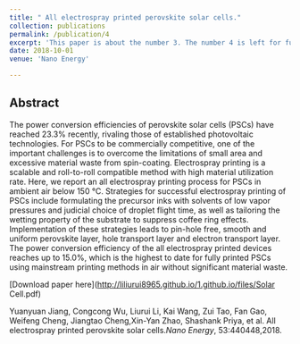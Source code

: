 ```yaml
---
title: " All electrospray printed perovskite solar cells."
collection: publications
permalink: /publication/4
excerpt: 'This paper is about the number 3. The number 4 is left for future work.'
date: 2018-10-01
venue: 'Nano Energy'

---
```

Abstract
------
The power conversion efficiencies of perovskite solar cells (PSCs) have reached 23.3% recently, rivaling those of established photovoltaic technologies. For PSCs to be commercially competitive, one of the important challenges is to overcome the limitations of small area and excessive material waste from spin-coating. Electrospray printing is a scalable and roll-to-roll compatible method with high material utilization rate. Here, we report an all electrospray printing process for PSCs in ambient air below 150 °C. Strategies for successful electrospray printing of PSCs include formulating the precursor inks with solvents of low vapor pressures and judicial choice of droplet flight time, as well as tailoring the wetting property of the substrate to suppress coffee ring effects. Implementation of these strategies leads to pin-hole free, smooth and uniform perovskite layer, hole transport layer and electron transport layer. The power conversion efficiency of the all electrospray printed devices reaches up to 15.0%, which is the highest to date for fully printed PSCs using mainstream printing methods in air without significant material waste.


[Download paper here](http://liliurui8965.github.io/1.github.io/files/Solar Cell.pdf)

Yuanyuan Jiang, Congcong Wu, Liurui Li, Kai Wang, Zui Tao, Fan Gao, Weifeng Cheng, Jiangtao
Cheng,Xin-Yan Zhao, Shashank Priya, et al. All electrospray printed perovskite solar cells.*Nano Energy*, 53:440448,2018.
